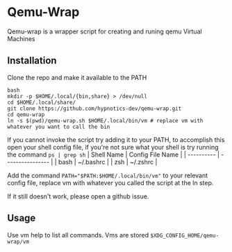 # Qemu-Wrap
Qemu-wrap is a wrapper script for creating and runing qemu Virtual Machines

## Installation

Clone the repo and make it available to the PATH
```
bash
mkdir -p $HOME/.local/{bin,share} > /dev/null 
cd $HOME/.local/share/
git clone https://github.com/hypnotics-dev/qemu-wrap.git
cd qemu-wrap
ln -s $(pwd)/qemu-wrap.sh $HOME/.local/bin/vm # replace vm with whatever you want to call the bin
```
If you cannot invoke the script try adding it to your PATH, to accomplish this open your shell config file,
if you're not sure what your shell is try running the command `ps | grep sh`
| Shell Name | Config File Name |
| ---------- | ---------------- |
| bash       | ~/.bashrc        |
| zsh        | ~/.zshrc         |

Add the command `PATH="$PATH:$HOME/.local/bin/vm"` to your relevant config file, replace vm with whatever you called the script at the
ln step.

If it still doesn't work, please open a github issue.

## Usage

Use vm help to list all commands.
Vms are stored `$XDG_CONFIG_HOME/qemu-wrap/vm`


